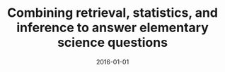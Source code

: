 ---
title: "Combining retrieval, statistics, and inference to answer elementary science questions"
collection: publications
permalink: /publication/2016-01-01-Combining-retrieval-statistics-and-inference-to-answer-elementary-science-questions
date: 2016-01-01
venue: 'Proceedings of the AAAI conference on artificial intelligence'
---